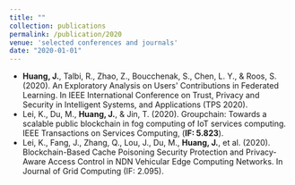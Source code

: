 ```yaml
---
title: ""
collection: publications
permalink: /publication/2020
venue: 'selected conferences and journals'
date: "2020-01-01"
---
```


- **Huang, J.**, Talbi, R., Zhao, Z., Boucchenak, S., Chen, L. Y., & Roos, S. (2020). An Exploratory Analysis on Users' Contributions in Federated Learning. In IEEE International Conference on Trust, Privacy and Security in Intelligent Systems, and Applications (TPS 2020).
- Lei, K., Du, M., **Huang, J.**, & Jin, T. (2020). Groupchain: Towards a scalable public blockchain in fog computing of IoT services computing. IEEE Transactions on Services Computing, (**IF: 5.823**).
- Lei, K., Fang, J., Zhang, Q., Lou, J., Du, M., **Huang, J.**, et al. (2020). Blockchain-Based Cache Poisoning Security Protection and Privacy-Aware Access Control in NDN Vehicular Edge Computing Networks. In Journal of Grid Computing (IF: 2.095).
